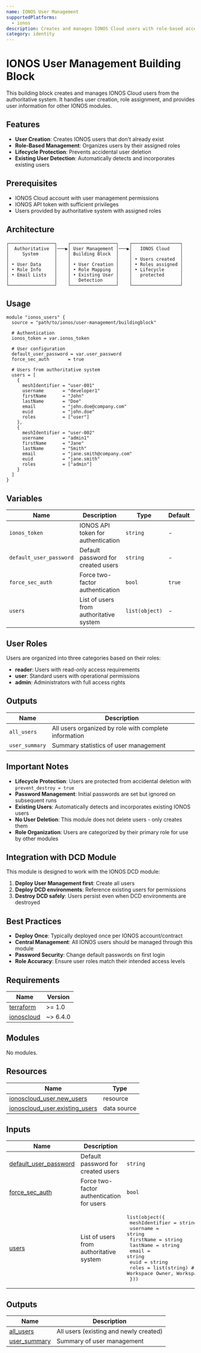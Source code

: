 ```yaml
---
name: IONOS User Management
supportedPlatforms:
  - ionos
description: Creates and manages IONOS Cloud users with role-based access. This is a foundational module that should be deployed before DCD environments.
category: identity
---
```


# IONOS User Management Building Block

This building block creates and manages IONOS Cloud users from the authoritative system. It handles user creation, role assignment, and provides user information for other IONOS modules.

## Features

- **User Creation**: Creates IONOS users that don't already exist
- **Role-Based Management**: Organizes users by their assigned roles
- **Lifecycle Protection**: Prevents accidental user deletion
- **Existing User Detection**: Automatically detects and incorporates existing users

## Prerequisites

- IONOS Cloud account with user management permissions
- IONOS API token with sufficient privileges
- Users provided by authoritative system with assigned roles

## Architecture

```
┌─────────────────┐    ┌─────────────────┐    ┌──────────────────┐
│  Authoritative  │───▶│ User Management │───▶│   IONOS Cloud    │
│     System      │    │ Building Block  │    │                  │
│                 │    │                 │    │ • Users created  │
│ • User Data     │    │ • User Creation │    │ • Roles assigned │
│ • Role Info     │    │ • Role Mapping  │    │ • Lifecycle      │
│ • Email Lists   │    │ • Existing User │    │   protected      │
│                 │    │   Detection     │    │                  │
└─────────────────┘    └─────────────────┘    └──────────────────┘
```

## Usage

```hcl
module "ionos_users" {
  source = "path/to/ionos/user-management/buildingblock"

  # Authentication
  ionos_token = var.ionos_token

  # User configuration
  default_user_password = var.user_password
  force_sec_auth       = true

  # Users from authoritative system
  users = [
    {
      meshIdentifier = "user-001"
      username       = "developer1"
      firstName      = "John"
      lastName       = "Doe"
      email          = "john.doe@company.com"
      euid           = "john.doe"
      roles          = ["user"]
    },
    {
      meshIdentifier = "user-002"
      username       = "admin1"
      firstName      = "Jane"
      lastName       = "Smith"
      email          = "jane.smith@company.com"
      euid           = "jane.smith"
      roles          = ["admin"]
    }
  ]
}
```

## Variables

| Name | Description | Type | Default | Required |
|------|-------------|------|---------|----------|
| `ionos_token` | IONOS API token for authentication | `string` | - | yes |
| `default_user_password` | Default password for created users | `string` | - | yes |
| `force_sec_auth` | Force two-factor authentication | `bool` | `true` | no |
| `users` | List of users from authoritative system | `list(object)` | - | yes |

## User Roles

Users are organized into three categories based on their roles:

- **reader**: Users with read-only access requirements
- **user**: Standard users with operational permissions
- **admin**: Administrators with full access rights

## Outputs

| Name | Description |
|------|-------------|
| `all_users` | All users organized by role with complete information |
| `user_summary` | Summary statistics of user management |

## Important Notes

- **Lifecycle Protection**: Users are protected from accidental deletion with `prevent_destroy = true`
- **Password Management**: Initial passwords are set but ignored on subsequent runs
- **Existing Users**: Automatically detects and incorporates existing IONOS users
- **No User Deletion**: This module does not delete users - only creates them
- **Role Organization**: Users are categorized by their primary role for use by other modules

## Integration with DCD Module

This module is designed to work with the IONOS DCD module:

1. **Deploy User Management first**: Create all users
2. **Deploy DCD environments**: Reference existing users for permissions
3. **Destroy DCD safely**: Users persist even when DCD environments are destroyed

## Best Practices

- **Deploy Once**: Typically deployed once per IONOS account/contract
- **Central Management**: All IONOS users should be managed through this module
- **Password Security**: Change default passwords on first login
- **Role Accuracy**: Ensure user roles match their intended access levels
<!-- BEGIN_TF_DOCS -->
## Requirements

| Name | Version |
|------|---------|
| <a name="requirement_terraform"></a> [terraform](#requirement\_terraform) | >= 1.0 |
| <a name="requirement_ionoscloud"></a> [ionoscloud](#requirement\_ionoscloud) | ~> 6.4.0 |

## Modules

No modules.

## Resources

| Name | Type |
|------|------|
| [ionoscloud_user.new_users](https://registry.terraform.io/providers/ionos-cloud/ionoscloud/latest/docs/resources/user) | resource |
| [ionoscloud_user.existing_users](https://registry.terraform.io/providers/ionos-cloud/ionoscloud/latest/docs/data-sources/user) | data source |

## Inputs

| Name | Description | Type | Default | Required |
|------|-------------|------|---------|:--------:|
| <a name="input_default_user_password"></a> [default\_user\_password](#input\_default\_user\_password) | Default password for created users | `string` | n/a | yes |
| <a name="input_force_sec_auth"></a> [force\_sec\_auth](#input\_force\_sec\_auth) | Force two-factor authentication for users | `bool` | `true` | no |
| <a name="input_users"></a> [users](#input\_users) | List of users from authoritative system | <pre>list(object({<br>    meshIdentifier = string<br>    username       = string<br>    firstName      = string<br>    lastName       = string<br>    email          = string<br>    euid           = string<br>    roles          = list(string)  # Now expects: Workspace Owner, Workspace Manager, Workspace Member<br>  }))</pre> | n/a | yes |

## Outputs

| Name | Description |
|------|-------------|
| <a name="output_all_users"></a> [all\_users](#output\_all\_users) | All users (existing and newly created) |
| <a name="output_user_summary"></a> [user\_summary](#output\_user\_summary) | Summary of user management |
<!-- END_TF_DOCS -->